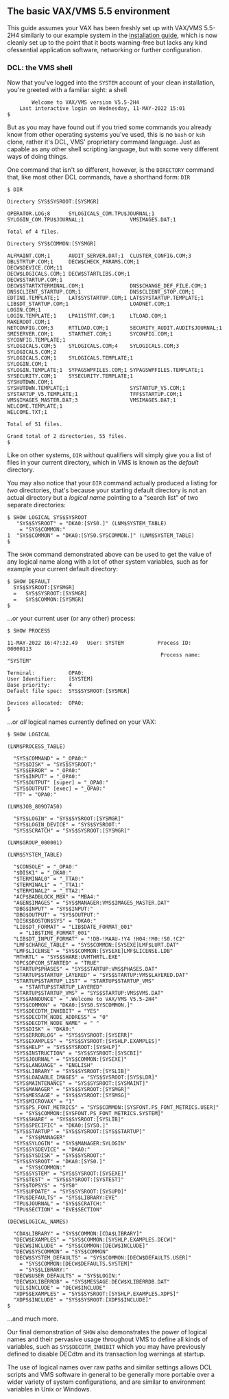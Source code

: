 The basic VAX/VMS 5.5 environment
--------------------------------------------------------------------------------

This guide assumes your VAX has been freshly set up with VAX/VMS 5.5-2H4 
similarly to our example system in the [installation guide](010-install.md), 
which is now cleanly set up to the point that it boots warning-free but lacks 
any kind ofessential application software, networking or further configuration.

### DCL: the VMS shell

Now that you've logged into the `SYSTEM` account of your clean installation,
you're greeted with a familiar sight: a shell

```
        Welcome to VAX/VMS version V5.5-2H4
    Last interactive login on Wednesday, 11-MAY-2022 15:01
$ 
```

But as you may have found out if you tried some commands you already
know from other operating systems you've used, this is no `bash` or `ksh` 
clone, rather it's DCL, VMS' proprietary command language. Just as capable as
any other shell scripting language, but with some very different ways of 
doing things.

One command that isn't so different, however, is the `DIRECTORY` command that,
like most other DCL commands, have a shorthand form: `DIR`

```
$ DIR

Directory SYS$SYSROOT:[SYSMGR]

OPERATOR.LOG;8      SYLOGICALS_COM.TPU$JOURNAL;1            
SYLOGIN_COM.TPU$JOURNAL;1               VMSIMAGES.DAT;1     

Total of 4 files.

Directory SYS$COMMON:[SYSMGR]

ALFMAINT.COM;1      AUDIT_SERVER.DAT;1  CLUSTER_CONFIG.COM;3
DBLSTRTUP.COM;1     DECW$CHECK_PARAMS.COM;1                 DECW$DEVICE.COM;11 
DECW$LOGICALS.COM;1 DECW$STARTLIBS.COM;1                    DECW$STARTUP.COM;1 
DECW$STARTXTERMINAL.COM;1               DNS$CHANGE_DEF_FILE.COM;1
DNS$CLIENT_STARTUP.COM;1                DNS$CLIENT_STOP.COM;1
EDTINI.TEMPLATE;1   LAT$SYSTARTUP.COM;1 LAT$SYSTARTUP.TEMPLATE;1
LIB$DT_STARTUP.COM;1                    LOADNET.COM;1       LOGIN.COM;1        
LOGIN.TEMPLATE;1    LPA11STRT.COM;1     LTLOAD.COM;1        MAKEROOT.COM;1     
NETCONFIG.COM;3     RTTLOAD.COM;1       SECURITY_AUDIT.AUDIT$JOURNAL;1
SMISERVER.COM;1     STARTNET.COM;1      SYCONFIG.COM;1      SYCONFIG.TEMPLATE;1
SYLOGICALS.COM;5    SYLOGICALS.COM;4    SYLOGICALS.COM;3    SYLOGICALS.COM;2   
SYLOGICALS.COM;1    SYLOGICALS.TEMPLATE;1                   SYLOGIN.COM;1      
SYLOGIN.TEMPLATE;1  SYPAGSWPFILES.COM;1 SYPAGSWPFILES.TEMPLATE;1
SYSECURITY.COM;1    SYSECURITY.TEMPLATE;1                   SYSHUTDWN.COM;1    
SYSHUTDWN.TEMPLATE;1                    SYSTARTUP_V5.COM;1  
SYSTARTUP_V5.TEMPLATE;1                 TFF$STARTUP.COM;1   
VMS$IMAGES_MASTER.DAT;3                 VMSIMAGES.DAT;1     WELCOME.TEMPLATE;1 
WELCOME.TXT;1       

Total of 51 files.

Grand total of 2 directories, 55 files.
$ 
```

Like on other systems, `DIR` without qualifiers will simply give you a
list of files in your current directory, which in VMS is known as the 
*default* directory.

You may also notice that your `DIR` command actually produced a listing
for *two* directories, that's because your starting default directory
is not an actual directory but a *logical name* pointing to a "search
list" of two separate directories:

```
$ SHOW LOGICAL SYS$SYSROOT
   "SYS$SYSROOT" = "DKA0:[SYS0.]" (LNM$SYSTEM_TABLE)
	= "SYS$COMMON:"
1  "SYS$COMMON" = "DKA0:[SYS0.SYSCOMMON.]" (LNM$SYSTEM_TABLE)
$ 
```

The `SHOW` command demonstrated above can be used to get the
value of any logical name along with a lot of other system variables,
such as for example your current default directory:

```
$ SHOW DEFAULT
  SYS$SYSROOT:[SYSMGR]
  =   SYS$SYSROOT:[SYSMGR]
  =   SYS$COMMON:[SYSMGR]
$ 
```

...or your current user (or any other) process:

```
$ SHOW PROCESS

11-MAY-2022 16:47:32.49   User: SYSTEM           Process ID:   00000113
                                                  Process name: "SYSTEM"

Terminal:           OPA0:
User Identifier:    [SYSTEM]
Base priority:      4
Default file spec:  SYS$SYSROOT:[SYSMGR]

Devices allocated:  OPA0:
$ 
```

...or *all* logical names currently defined on your VAX:

```
$ SHOW LOGICAL

(LNM$PROCESS_TABLE)

  "SYS$COMMAND" = "_OPA0:"
  "SYS$DISK" = "SYS$SYSROOT:"
  "SYS$ERROR" = "_OPA0:"
  "SYS$INPUT" = "_OPA0:"
  "SYS$OUTPUT" [super] = "_OPA0:"
  "SYS$OUTPUT" [exec] = "_OPA0:"
  "TT" = "OPA0:"

(LNM$JOB_809D7A50)

  "SYS$LOGIN" = "SYS$SYSROOT:[SYSMGR]"
  "SYS$LOGIN_DEVICE" = "SYS$SYSROOT:"
  "SYS$SCRATCH" = "SYS$SYSROOT:[SYSMGR]"

(LNM$GROUP_000001)

(LNM$SYSTEM_TABLE)

  "$CONSOLE" = "_OPA0:"
  "$DISK1" = "_DKA0:"
  "$TERMINAL0" = "_TTA0:"
  "$TERMINAL1" = "_TTA1:"
  "$TERMINAL2" = "_TTA2:"
  "ACP$BADBLOCK_MBX" = "MBA4:"
  "AGEN$IMAGES" = "SYS$MANAGER:VMS$IMAGES_MASTER.DAT"
  "DBG$INPUT" = "SYS$INPUT:"
  "DBG$OUTPUT" = "SYS$OUTPUT:"
  "DISK$BOSTON$SYS" = "DKA0:"
  "LIB$DT_FORMAT" = "LIB$DATE_FORMAT_001"
	= "LIB$TIME_FORMAT_001"
  "LIB$DT_INPUT_FORMAT" = "!DB-!MAAU-!Y4 !H04:!M0:!S0.!C2"
  "LMF$CHARGE_TABLE" = "SYS$COMMON:[SYSEXE]LMF$LURT.DAT"
  "LMF$LICENSE" = "SYS$COMMON:[SYSEXE]LMF$LICENSE.LDB"
  "MTHRTL" = "SYS$SHARE:UVMTHRTL.EXE"
  "OPC$OPCOM_STARTED" = "TRUE"
  "STARTUP$PHASES" = "SYS$STARTUP:VMS$PHASES.DAT"
  "STARTUP$STARTUP_LAYERED" = "SYS$STARTUP:VMS$LAYERED.DAT"
  "STARTUP$STARTUP_LIST" = "STARTUP$STARTUP_VMS"
	= "STARTUP$STARTUP_LAYERED"
  "STARTUP$STARTUP_VMS" = "SYS$STARTUP:VMS$VMS.DAT"
  "SYS$ANNOUNCE" = ".Welcome to VAX/VMS V5.5-2H4"
  "SYS$COMMON" = "DKA0:[SYS0.SYSCOMMON.]"
  "SYS$DECDTM_INHIBIT" = "YES"
  "SYS$DECDTM_NODE_ADDRESS" = "0"
  "SYS$DECDTM_NODE_NAME" = " "
  "SYS$DISK" = "DKA0:"
  "SYS$ERRORLOG" = "SYS$SYSROOT:[SYSERR]"
  "SYS$EXAMPLES" = "SYS$SYSROOT:[SYSHLP.EXAMPLES]"
  "SYS$HELP" = "SYS$SYSROOT:[SYSHLP]"
  "SYS$INSTRUCTION" = "SYS$SYSROOT:[SYSCBI]"
  "SYS$JOURNAL" = "SYS$COMMON:[SYSEXE]"
  "SYS$LANGUAGE" = "ENGLISH"
  "SYS$LIBRARY" = "SYS$SYSROOT:[SYSLIB]"
  "SYS$LOADABLE_IMAGES" = "SYS$SYSROOT:[SYS$LDR]"
  "SYS$MAINTENANCE" = "SYS$SYSROOT:[SYSMAINT]"
  "SYS$MANAGER" = "SYS$SYSROOT:[SYSMGR]"
  "SYS$MESSAGE" = "SYS$SYSROOT:[SYSMSG]"
  "SYS$MICROVAX" = "1"
  "SYS$PS_FONT_METRICS" = "SYS$COMMON:[SYSFONT.PS_FONT_METRICS.USER]"
	= "SYS$COMMON:[SYSFONT.PS_FONT_METRICS.SYSTEM]"
  "SYS$SHARE" = "SYS$SYSROOT:[SYSLIB]"
  "SYS$SPECIFIC" = "DKA0:[SYS0.]"
  "SYS$STARTUP" = "SYS$SYSROOT:[SYS$STARTUP]"
	= "SYS$MANAGER"
  "SYS$SYLOGIN" = "SYS$MANAGER:SYLOGIN"
  "SYS$SYSDEVICE" = "DKA0:"
  "SYS$SYSDISK" = "SYS$SYSROOT:"
  "SYS$SYSROOT" = "DKA0:[SYS0.]"
	= "SYS$COMMON:"
  "SYS$SYSTEM" = "SYS$SYSROOT:[SYSEXE]"
  "SYS$TEST" = "SYS$SYSROOT:[SYSTEST]"
  "SYS$TOPSYS" = "SYS0"
  "SYS$UPDATE" = "SYS$SYSROOT:[SYSUPD]"
  "TPU$DEFAULTS" = "SYS$LIBRARY:EVE"
  "TPU$JOURNAL" = "SYS$SCRATCH:"
  "TPU$SECTION" = "EVE$SECTION"

(DECW$LOGICAL_NAMES)

  "CDA$LIBRARY" = "SYS$COMMON:[CDA$LIBRARY]"
  "DECW$EXAMPLES" = "SYS$COMMON:[SYSHLP.EXAMPLES.DECW]"
  "DECW$INCLUDE" = "SYS$COMMON:[DECW$INCLUDE]"
  "DECW$SYSCOMMON" = "SYS$COMMON"
  "DECW$SYSTEM_DEFAULTS" = "SYS$COMMON:[DECW$DEFAULTS.USER]"
	= "SYS$COMMON:[DECW$DEFAULTS.SYSTEM]"
	= "SYS$LIBRARY:"
  "DECW$USER_DEFAULTS" = "SYS$LOGIN:"
  "DECW$XLIBERRDB" = "SYS$MESSAGE:DECW$XLIBERRDB.DAT"
  "UIL$INCLUDE" = "DECW$INCLUDE"
  "XDPS$EXAMPLES" = "SYS$SYSROOT:[SYSHLP.EXAMPLES.XDPS]"
  "XDPS$INCLUDE" = "SYS$SYSROOT:[XDPS$INCLUDE]"
$
```

...and much more.

Our final demonstration of `SHOW` also demonstrates the power of logical
names and their pervasive usage throughout VMS to define all kinds of
variables, such as `SYS$DECDTM_INHIBIT` which you may have previously
defined to disable DECdtm and its transaction log warnings at startup.

The use of logical names over raw paths and similar settings allows DCL
scripts and VMS software in general to be generally more portable over
a wider variety of system configurations, and are similar to environment
variables in Unix or Windows.
